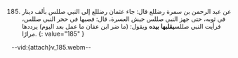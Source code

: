 185. عن عبد الرحمن بن سمرة رضللع قال: جاء عثمان رضللع إلى النبي صللس بألف دينار في ثوبه، حتى جهز النبي صللس جيش العسرة، قال: فصبها في حجر النبي صللس، فرأيت النبي صللس**يقلبها** **بيده** ويقول: (ما ضر ابن عفان ما عمل بعد اليوم) يرددها مرارًا.
{: value="185" }

--vid:{attach}v_185.webm--
